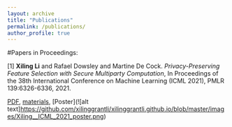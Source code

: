 ```yaml
---
layout: archive
title: "Publications"
permalink: /publications/
author_profile: true
---
```


#Papers in Proceedings:

[1] **Xiling Li** and Rafael Dowsley and Martine De Cock. *Privacy-Preserving Feature Selection with Secure Multiparty Computation*, In Proceedings of the 38th International Conference on Machine Learning (ICML 2021), PMLR 139:6326-6336, 2021. 

[PDF](http://proceedings.mlr.press/v139/li21e/li21e.pdf), [materials](http://proceedings.mlr.press/v139/li21e.html), [Poster](![alt text]https://github.com/xilinggrantli/xilinggrantli.github.io/blob/master/images/Xiling__ICML_2021_poster.png)